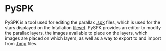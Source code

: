 # PySPK
PySPK is a tool used for editing the parallax [.spk](/Help/Files/SPK.md) files, which is used for the stars displayed on the Intallation [tileset](/Help/Files/Tilesets/Tilesets.md). PySPK provides an editor to modify the parallax layers, the images available to place on the layers, which images are placed on which layers, as well as a way to export to and import from [.bmp](/Help/Files/BMP.md) files.